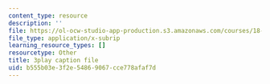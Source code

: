 ```yaml
---
content_type: resource
description: ''
file: https://ol-ocw-studio-app-production.s3.amazonaws.com/courses/18-06sc-linear-algebra-fall-2011/b555b03e3f2e54869067cce778afaf7d_yjBerM5jWsc.vtt
file_type: application/x-subrip
learning_resource_types: []
resourcetype: Other
title: 3play caption file
uid: b555b03e-3f2e-5486-9067-cce778afaf7d
---
```

